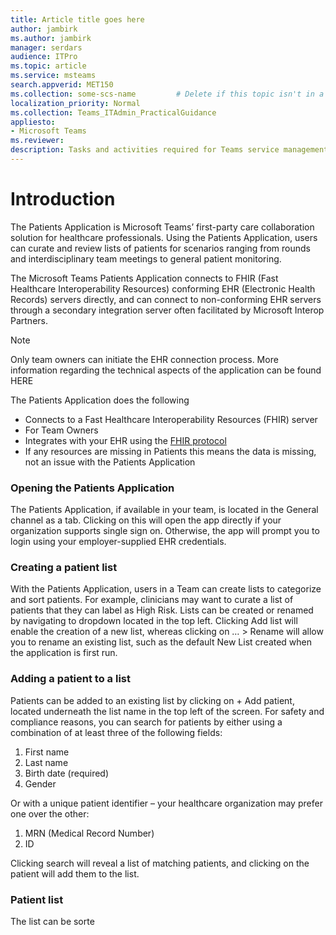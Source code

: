 ```yaml
---
title: Article title goes here       
author: jambirk           
ms.author: jambirk        
manager: serdars                    
audience: ITPro            
ms.topic: article                   
ms.service: msteams         
search.appverid: MET150
ms.collection: some-scs-name         # Delete if this topic isn't in a SCS, or enter the tag for SCS. 
localization_priority: Normal
ms.collection: Teams_ITAdmin_PracticalGuidance
appliesto:
- Microsoft Teams
ms.reviewer: 
description: Tasks and activities required for Teams service management, including monitoring service health, and assessing and ensuring network quality and usage.
---
```


# Introduction

The Patients Application is Microsoft Teams’ first-party care collaboration solution for healthcare professionals. Using the Patients Application, users can curate and review lists of patients for scenarios ranging from rounds and interdisciplinary team meetings to general patient monitoring.

The Microsoft Teams Patients Application connects to FHIR (Fast Healthcare Interoperability Resources) conforming EHR (Electronic Health Records) servers directly, and can connect to non-conforming EHR servers through a secondary integration server often facilitated by Microsoft Interop Partners.

> [!NOTE]
> Only team owners can initiate the EHR connection process. More information regarding the technical aspects of the application can be found HERE

The Patients Application does the following

- Connects to a  Fast Healthcare Interoperability Resources (FHIR) server
- For Team Owners
- Integrates with your EHR using the [FHIR protocol](http://hl7.org/fhir/R4/index.html)
- If any resources are missing in Patients this means the data is missing, not an issue with the Patients Application

### Opening the Patients Application

The Patients Application, if available in your team, is located in the General channel as a tab. Clicking on this will open the app directly if your organization supports single sign on. Otherwise, the app will prompt you to login using your employer-supplied EHR credentials.

### Creating a patient list

With the Patients Application, users in a Team can create lists to categorize and sort patients. For example, clinicians may want to curate a list of patients that they can label as High Risk. Lists can be created or renamed by navigating to dropdown located in the top left. Clicking Add list will enable the creation of a new list, whereas clicking on  … > Rename will allow you to rename an existing list, such as the default New List created when the application is first run.  

### Adding a patient to a list

Patients can be added to an existing list by clicking on + Add patient, located underneath the list name in the top left of the screen. For safety and compliance reasons, you can search for patients by either using a combination of at least three of the following fields:

1. First name
2. Last name
3. Birth date (required)
4. Gender

Or with a unique patient identifier – your healthcare organization may prefer one over the other:

1. MRN (Medical Record Number)
2. ID

Clicking search will reveal a list of matching patients, and clicking on the patient will add them to the list.

### Patient list  

The list can be sorte
